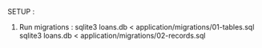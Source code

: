 SETUP :
1. Run migrations :
    sqlite3 loans.db < application/migrations/01-tables.sql
    sqlite3 loans.db < application/migrations/02-records.sql


